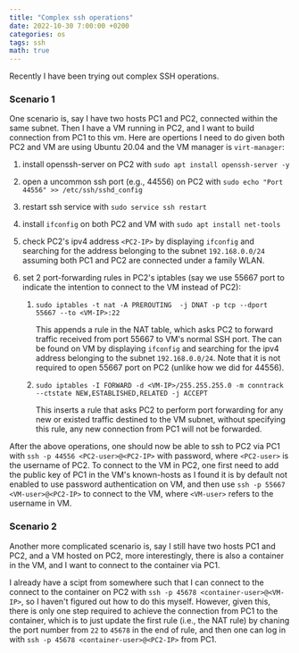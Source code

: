 ```yaml
---
title: "Complex ssh operations"
date: 2022-10-30 7:00:00 +0200
categories: os 
tags: ssh
math: true
---
```


Recently I have been trying out complex SSH operations. 

### Scenario 1

One scenario is, say I have two hosts PC1 and PC2, connected within the same subnet. Then I have a VM running in PC2, and I want to build connection from PC1 to this vm.
Here are opertions I need to do given both PC2 and VM are using Ubuntu 20.04 and the VM manager is `virt-manager`:

1. install openssh-server on PC2 with  `sudo apt install openssh-server -y`

2. open a uncommon ssh port (e.g., 44556) on PC2 with `sudo echo "Port 44556" >> /etc/ssh/sshd_config`

3. restart ssh service with `sudo service ssh restart`

4. install `ifconfig` on both PC2 and VM with `sudo apt install net-tools`

5. check PC2's ipv4 address `<PC2-IP>` by displaying `ifconfig` and searching for the address belonging to the subnet `192.168.0.0/24` assuming both PC1 and PC2 are connected under a family WLAN.

6. set 2 port-forwarding rules in PC2's iptables (say we use 55667 port to indicate the intention to connect to the VM instead of PC2):
    1. `sudo iptables -t nat -A PREROUTING  -j DNAT -p tcp --dport 55667 --to <VM-IP>:22`

        This appends a rule in the NAT table, which asks PC2 to forward traffic received from port 55667 to VM's normal SSH port. The <VM-IP> can be found on VM by displaying `ifconfig` and searching for the ipv4 address belonging to the subnet `192.168.0.0/24`. Note that it is not required to open 55667 port on PC2 (unlike how we did for 44556).

    2. `sudo iptables -I FORWARD -d <VM-IP>/255.255.255.0 -m conntrack --ctstate NEW,ESTABLISHED,RELATED -j ACCEPT`

        This inserts a rule that asks PC2 to perform port forwarding for any new or existed traffic destined to the VM subnet, without specifying this rule, any new connection from PC1 will not be forwarded.

After the above operations, one should now be able to ssh to PC2 via PC1 with `ssh -p 44556 <PC2-user>@<PC2-IP>` with password, where `<PC2-user>` is the username of PC2.
To connect to the VM in PC2, one first need to add the public key of PC1 in the VM's known-hosts as I found it is by default not enabled to use password authentication on VM, and then use `ssh -p 55667 <VM-user>@<PC2-IP>` to connect to the VM, where `<VM-user>` refers to the username in VM.

### Scenario 2

Another more complicated scenario is, say I still have two hosts PC1 and PC2, and a VM hosted on PC2, more interestingly, there is also a container in the VM, and I want to connect to the container via PC1. 

I already have a scipt from somewhere such that I can connect to the connect to the container on PC2 with `ssh -p 45678 <container-user>@<VM-IP>`, so I haven't figured out how to do this myself. 
However, given this, there is only one step required to achieve the connection from PC1 to the container, which is to just update the first rule (i.e., the NAT rule) by chaning the port number from `22` to `45678` in the end of rule, and then one can log in with `ssh -p 45678 <container-user>@<PC2-IP>` from PC1.

    
    







